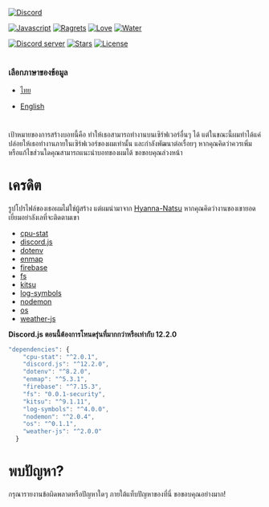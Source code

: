 [![Discord](https://discordapp.com/assets/e4923594e694a21542a489471ecffa50.svg)](https://discordapp.com)

[![Javascript](https://forthebadge.com/images/badges/made-with-javascript.svg)](https://forthebadge.com/) [![Ragrets](https://forthebadge.com/images/badges/no-ragrets.svg)](https://forthebadge.com/) [![Love](https://forthebadge.com/images/badges/built-with-love.svg)](https://forthebadge.com/) [![Water](https://forthebadge.com/images/badges/powered-by-water.svg)](https://forthebadge.com/)

[![Discord server](https://discordapp.com/api/guilds/618837514882514944/widget.png?style=shield)](https://discord.gg/7B52BTf)
[![Stars](https://img.shields.io/github/stars/Shinosaki/yumeko.svg)](https://github.com/Shinosaki/yumeko/stargazers)
[![License](https://img.shields.io/github/license/Shinosaki/yumeko.svg)](https://github.com/Shinosaki/yumeko/blob/master/LICENSE)

#

### เลือกภาษาของข้อมูล

- [ไทย](https://github.com/Shinosaki/yumeko/blob/master/docs/th-TH.md)

- [English](https://github.com/Shinosaki/yumeko/blob/master/README.md)

#

เป้าหมายของการสร้างบอทนี้คือ ทำให้เธอสามารถทำงานบนเซิร์ฟเวอร์อื่นๆ ได้ แต่ในขณะนี้ผมทำได้แค่ปล่อยให้เธอทำงานภายในเซิร์ฟเวอร์ของผมเท่านั้น และกำลังพัฒนาต่อเรื่อยๆ หากคุณคิดว่าควรเพิ่มหรือแก้ไขส่วนใดคุณสามารถแนะนำบอทของผมได้ ขอขอบคุณล่วงหน้า

# เครดิต

รูปโปรไฟล์ของเธอผมไม่ใช่ผู้สร้าง แต่ผมนำมาจาก [Hyanna-Natsu](https://www.deviantart.com/hyanna-natsu) หากคุณคิดว่างานของเขายอดเยี่ยมอย่าลังเลที่จะติดตามเขา
- [cpu-stat](https://www.npmjs.com/package/cpu-stat)
- [discord.js](https://discord.js.org/)
- [dotenv](https://www.npmjs.com/package/dotenv)
- [enmap](https://www.npmjs.com/package/enmap)
- [firebase](https://www.npmjs.com/package/firebase)
- [fs](https://www.npmjs.com/package/fs)
- [kitsu](https://www.npmjs.com/package/kitsu)
- [log-symbols](https://www.npmjs.com/package/log-symbols)
- [nodemon](https://nodemon.io/)
- [os](https://www.npmjs.com/package/os)
- [weather-js](https://www.npmjs.com/package/weather-js)

**Discord.js ตอนนี้ต้องการโหนดรุ่นที่มากกว่าหรือเท่ากับ 12.2.0**

```Javascript 
"dependencies": {
    "cpu-stat": "^2.0.1",
    "discord.js": "^12.2.0",
    "dotenv": "^8.2.0",
    "enmap": "^5.3.1",
    "firebase": "^7.15.3",
    "fs": "0.0.1-security",
    "kitsu": "^9.1.11",
    "log-symbols": "^4.0.0",
    "nodemon": "^2.0.4",
    "os": "^0.1.1",
    "weather-js": "^2.0.0"
  }
```

# พบปัญหา?

กรุณารายงานข้อผิดพลาดหรือปัญหาใดๆ ภายใต้แท็บปัญหาของที่นี่ ขอขอบคุณอย่างมาก!
